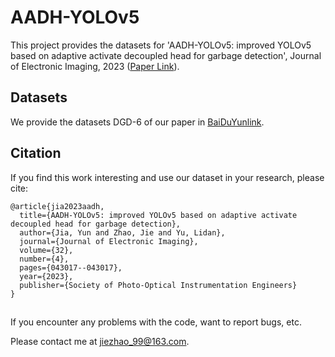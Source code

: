 # AADH-YOLOv5
This project provides the datasets for 'AADH-YOLOv5: improved YOLOv5 based on adaptive activate decoupled head for garbage detection', Journal of Electronic Imaging, 2023 ([Paper Link](https://www.spiedigitallibrary.org/journals/journal-of-electronic-imaging/volume-32/issue-4/043017/AADH-YOLOv5--improved-YOLOv5-based-on-adaptive-activate-decoupled/10.1117/1.JEI.32.4.043017.short#_=_)).

## Datasets
We provide the datasets DGD-6 of our paper in [BaiDuYunlink](https://pan.baidu.com/s/1JIBtz8AR_kM9eWwd1N9nHQ).

## Citation
If you find this work interesting and use our dataset in your research, please cite:
```
@article{jia2023aadh,
  title={AADH-YOLOv5: improved YOLOv5 based on adaptive activate decoupled head for garbage detection},
  author={Jia, Yun and Zhao, Jie and Yu, Lidan},
  journal={Journal of Electronic Imaging},
  volume={32},
  number={4},
  pages={043017--043017},
  year={2023},
  publisher={Society of Photo-Optical Instrumentation Engineers}
}
```

##
If you encounter any problems with the code, want to report bugs, etc.

Please contact me at jiezhao_99@163.com.
